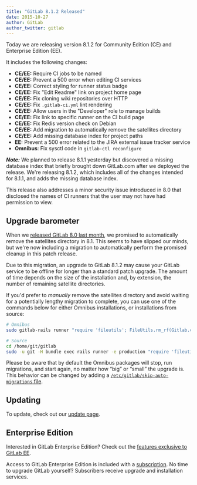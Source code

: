 ```yaml
---
title: "GitLab 8.1.2 Released"
date: 2015-10-27
author: GitLab
author_twitter: gitlab
---
```


Today we are releasing version 8.1.2 for Community Edition (CE) and Enterprise
Edition (EE).

It includes the following changes:

- **CE/EE:** Require CI jobs to be named
- **CE/EE:** Prevent a 500 error when editing CI services
- **CE/EE:** Correct styling for runner status badge
- **CE/EE:** Fix "Edit Readme" link on project home page
- **CE/EE:** Fix cloning wiki repositories over HTTP
- **CE/EE:** Fix `.gitlab-ci.yml` lint rendering
- **CE/EE:** Allow users in the "Developer" role to manage builds
- **CE/EE:** Fix link to specific runner on the CI build page
- **CE/EE:** Fix Redis version check on Debian
- **CE/EE:** Add migration to automatically remove the satellites directory
- **CE/EE:** Add missing database index for project paths
- **EE:** Prevent a 500 error related to the JIRA external issue tracker service
- **Omnibus**: Fix sysctl code in `gitlab-ctl reconfigure`

<!-- more -->

***Note:*** We planned to release 8.1.1 yesterday but discovered a missing
database index that briefly brought down GitLab.com after we deployed the
release. We're releasing 8.1.2, which includes all of the changes intended for
8.1.1, and adds the missing database index.

This release also addresses a minor security issue introduced in 8.0 that
disclosed the names of CI runners that the user may not have had permission to
view.

## Upgrade barometer

When we [released GitLab 8.0 last month], we promised to automatically remove
the satellites directory in 8.1. This seems to have slipped our minds, but we're
now including a migration to automatically perform the promised cleanup in this
patch release.

Due to this migration, an upgrade to GitLab 8.1.2 may cause your GitLab service
to be offline for longer than a standard patch upgrade. The amount of time
depends on the size of the installation and, by extension, the number of
remaining satellite directories.

If you'd prefer to *manually* remove the satellites directory and avoid waiting
for a potentially lengthy migration to complete, you can use one of the commands
below for either Omnibus installations, or installations from source:

```bash
# Omnibus
sudo gitlab-rails runner "require 'fileutils'; FileUtils.rm_rf(Gitlab.config.satellites.path)"

# Source
cd /home/git/gitlab
sudo -u git -H bundle exec rails runner -e production "require 'fileutils'; FileUtils.rm_rf(Gitlab.config.satellites.path)"
```

Please be aware that by default the Omnibus packages will stop, run migrations,
and start again, no matter how “big” or “small” the upgrade is. This behavior
can be changed by adding a [`/etc/gitlab/skip-auto-migrations`
file](http://doc.gitlab.com/omnibus/update/README.html).

[released GitLab 8.0 last month]: https://about.gitlab.com/2015/09/22/gitlab-8-0-released/

## Updating

To update, check out our [update page](https://about.gitlab.com/update).

## Enterprise Edition

Interested in GitLab Enterprise Edition?
Check out the [features exclusive to GitLab EE](https://about.gitlab.com/features/#enterprise).

Access to GitLab Enterprise Edition is included with a [subscription](http://www.gitlab.com/pricing).
No time to upgrade GitLab yourself?
Subscribers receive upgrade and installation services.
